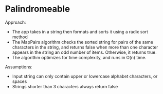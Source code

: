 #  Palindromeable

Approach:
- The app takes in a string then formats and sorts it using a radix sort method
- The MapPairs algorithm checks the sorted string for pairs of the same characters in the string, and returns false when more than one character appears in the string an odd number of items. Otherwise, it returns true.
- The algorithm optimizes for time complexity, and runs in O(n) time. 

Assumptions:
- Input string can only contain upper or lowercase alphabet characters, or spaces
- Strings shorter than 3 characters always return false

